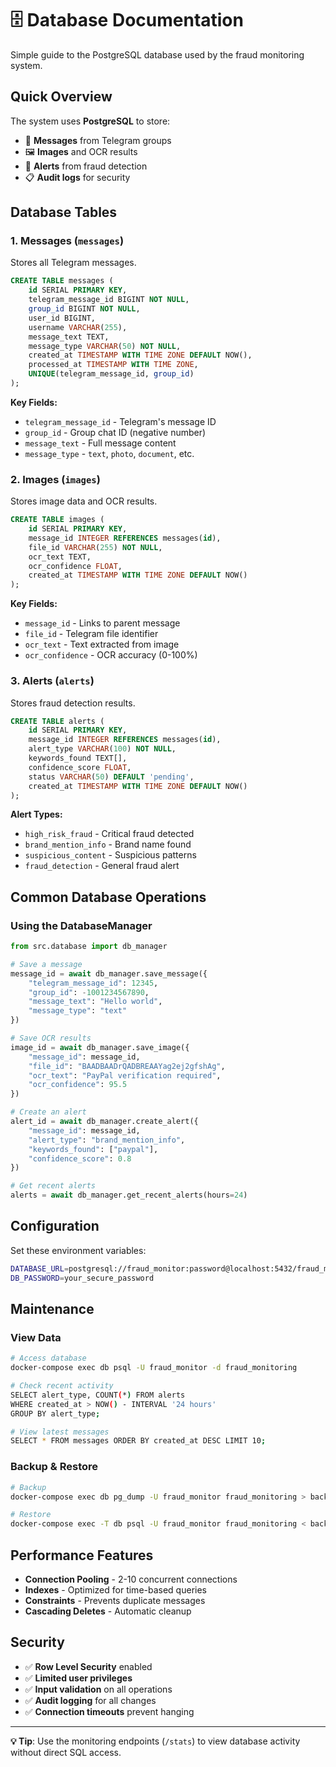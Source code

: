 # 🗄️ Database Documentation

Simple guide to the PostgreSQL database used by the fraud monitoring system.

## Quick Overview

The system uses **PostgreSQL** to store:
- 💬 **Messages** from Telegram groups
- 🖼️ **Images** and OCR results  
- 🚨 **Alerts** from fraud detection
- 📋 **Audit logs** for security

## Database Tables

### 1. Messages (`messages`)
Stores all Telegram messages.

```sql
CREATE TABLE messages (
    id SERIAL PRIMARY KEY,
    telegram_message_id BIGINT NOT NULL,
    group_id BIGINT NOT NULL,
    user_id BIGINT,
    username VARCHAR(255),
    message_text TEXT,
    message_type VARCHAR(50) NOT NULL,
    created_at TIMESTAMP WITH TIME ZONE DEFAULT NOW(),
    processed_at TIMESTAMP WITH TIME ZONE,
    UNIQUE(telegram_message_id, group_id)
);
```

**Key Fields:**
- `telegram_message_id` - Telegram's message ID
- `group_id` - Group chat ID (negative number)
- `message_text` - Full message content
- `message_type` - `text`, `photo`, `document`, etc.

### 2. Images (`images`)
Stores image data and OCR results.

```sql
CREATE TABLE images (
    id SERIAL PRIMARY KEY,
    message_id INTEGER REFERENCES messages(id),
    file_id VARCHAR(255) NOT NULL,
    ocr_text TEXT,
    ocr_confidence FLOAT,
    created_at TIMESTAMP WITH TIME ZONE DEFAULT NOW()
);
```

**Key Fields:**
- `message_id` - Links to parent message
- `file_id` - Telegram file identifier
- `ocr_text` - Text extracted from image
- `ocr_confidence` - OCR accuracy (0-100%)

### 3. Alerts (`alerts`)
Stores fraud detection results.

```sql
CREATE TABLE alerts (
    id SERIAL PRIMARY KEY,
    message_id INTEGER REFERENCES messages(id),
    alert_type VARCHAR(100) NOT NULL,
    keywords_found TEXT[],
    confidence_score FLOAT,
    status VARCHAR(50) DEFAULT 'pending',
    created_at TIMESTAMP WITH TIME ZONE DEFAULT NOW()
);
```

**Alert Types:**
- `high_risk_fraud` - Critical fraud detected
- `brand_mention_info` - Brand name found
- `suspicious_content` - Suspicious patterns
- `fraud_detection` - General fraud alert

## Common Database Operations

### Using the DatabaseManager

```python
from src.database import db_manager

# Save a message
message_id = await db_manager.save_message({
    "telegram_message_id": 12345,
    "group_id": -1001234567890,
    "message_text": "Hello world",
    "message_type": "text"
})

# Save OCR results
image_id = await db_manager.save_image({
    "message_id": message_id,
    "file_id": "BAADBAADrQADBREAAYag2ej2gfshAg",
    "ocr_text": "PayPal verification required",
    "ocr_confidence": 95.5
})

# Create an alert
alert_id = await db_manager.create_alert({
    "message_id": message_id,
    "alert_type": "brand_mention_info",
    "keywords_found": ["paypal"],
    "confidence_score": 0.8
})

# Get recent alerts
alerts = await db_manager.get_recent_alerts(hours=24)
```

## Configuration

Set these environment variables:

```bash
DATABASE_URL=postgresql://fraud_monitor:password@localhost:5432/fraud_monitoring
DB_PASSWORD=your_secure_password
```

## Maintenance

### View Data
```bash
# Access database
docker-compose exec db psql -U fraud_monitor -d fraud_monitoring

# Check recent activity
SELECT alert_type, COUNT(*) FROM alerts 
WHERE created_at > NOW() - INTERVAL '24 hours' 
GROUP BY alert_type;

# View latest messages
SELECT * FROM messages ORDER BY created_at DESC LIMIT 10;
```

### Backup & Restore
```bash
# Backup
docker-compose exec db pg_dump -U fraud_monitor fraud_monitoring > backup.sql

# Restore
docker-compose exec -T db psql -U fraud_monitor fraud_monitoring < backup.sql
```

## Performance Features

- **Connection Pooling** - 2-10 concurrent connections
- **Indexes** - Optimized for time-based queries
- **Constraints** - Prevents duplicate messages
- **Cascading Deletes** - Automatic cleanup

## Security

- ✅ **Row Level Security** enabled
- ✅ **Limited user privileges**
- ✅ **Input validation** on all operations
- ✅ **Audit logging** for all changes
- ✅ **Connection timeouts** prevent hanging

---

**💡 Tip**: Use the monitoring endpoints (`/stats`) to view database activity without direct SQL access.